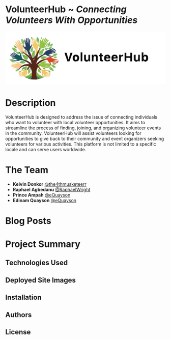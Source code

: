 # VolunteerHub ~ *Connecting Volunteers With Opportunities*
![logo](https://github.com/the4thmusketeerr/VolunteerHub/blob/main/public/images/logos/vh.svg)

# Description
VolunteerHub is designed to address the issue of connecting individuals who want to volunteer with local volunteer opportunities. It aims to streamline the process of finding, joining, and organizing volunteer events in the community.
VolunteerHub will assist volunteers looking for opportunities to give back to their community and event organizers seeking volunteers for various activities. This platform is not limited to a specific locale and can serve users worldwide.

# The Team
* **Kelvin Donkor** [@the4thmusketeerr](https://github.com/the4thmusketeerr) 
* **Raphael Agbedanu** [@RaphaelWright](https://github.com/RaphaelWright) 
* **Prince Ampah** [@eQuayson](https://github.com/eQuayson)
* **Edinam Quayson**  [@eQuayson](https://github.com/eQuayson)

# Blog Posts

# Project Summary
## Technologies Used
## Deployed Site Images
## Installation
## Authors
## License
